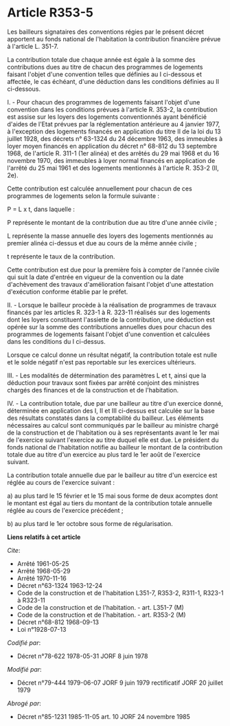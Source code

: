 # Article R353-5

Les bailleurs signataires des conventions régies par le présent décret apportent au fonds national de l'habitation la
contribution financière prévue à l'article L. 351-7.

La contribution totale due chaque année est égale à la somme des contributions dues au titre de chacun des programmes de
logements faisant l'objet d'une convention telles que définies au I ci-dessous et affectée, le cas échéant, d'une déduction
dans les conditions définies au II ci-dessous.

I. - Pour chacun des programmes de logements faisant l'objet d'une convention dans les conditions prévues à l'article R.
353-2, la contribution est assise sur les loyers des logements conventionnés ayant bénéficié d'aides de l'Etat prévues par la
réglementation antérieure au 4 janvier 1977, à l'exception des logements financés en application du titre II de la loi du 13
juillet 1928, des décrets n° 63-1324 du 24 décembre 1963, des immeubles à loyer moyen financés en application du décret n°
68-812 du 13 septembre 1968, de l'article R. 311-1 (1er alinéa) et des arrêtés du 29 mai 1968 et du 16 novembre 1970, des
immeubles à loyer normal financés en application de l'arrêté du 25 mai 1961 et des logements mentionnés à l'article R. 353-2
(II, 2e).

Cette contribution est calculée annuellement pour chacun de ces programmes de logements selon la formule suivante :

P = L x t, dans laquelle :

P représente le montant de la contribution due au titre d'une année civile ;

L représente la masse annuelle des loyers des logements mentionnés au premier alinéa ci-dessus et due au cours de la même
année civile ;

t représente le taux de la contribution.

Cette contribution est due pour la première fois à compter de l'année civile qui suit la date d'entrée en vigueur de la
convention ou la date d'achèvement des travaux d'amélioration faisant l'objet d'une attestation d'exécution conforme établie
par le préfet.

II. - Lorsque le bailleur procède à la réalisation de programmes de travaux financés par les articles R. 323-1 à R. 323-11
réalisés sur des logements dont les loyers constituent l'assiette de la contribution, une déduction est opérée sur la somme
des contributions annuelles dues pour chacun des programmes de logements faisant l'objet d'une convention et calculées dans
les conditions du I ci-dessus.

Lorsque ce calcul donne un résultat négatif, la contribution totale est nulle et le solde négatif n'est pas reportable sur
les exercices ultérieurs.

III. - Les modalités de détermination des paramètres L et t, ainsi que la déduction pour travaux sont fixées par arrêté
conjoint des ministres chargés des finances et de la construction et de l'habitation.

IV. - La contribution totale, due par une bailleur au titre d'un exercice donné, déterminée en application des I, II et III
ci-dessus est calculée sur la base des résultats constatés dans la comptabilité du bailleur. Les éléments nécessaires au
calcul sont communiqués par le bailleur au ministre chargé de la construction et de l'habitation ou à ses représentants avant
le 1er mai de l'exercice suivant l'exercice au titre duquel elle est due. Le président du fonds national de l'habitation
notifie au bailleur le montant de la contribution totale due au titre d'un exercice au plus tard le 1er août de l'exercice
suivant.

La contribution totale annuelle due par le bailleur au titre d'un exercice est réglée au cours de l'exercice suivant :

a) au plus tard le 15 février et le 15 mai sous forme de deux acomptes dont le montant est égal au tiers du montant de la
contribution totale annuelle réglée au cours de l'exercice précédent ;

b) au plus tard le 1er octobre sous forme de régularisation.

**Liens relatifs à cet article**

_Cite_:

  - Arrêté 1961-05-25
  - Arrêté 1968-05-29
  - Arrêté 1970-11-16
  - Décret n°63-1324 1963-12-24
  - Code de la construction et de l'habitation L351-7, R353-2, R311-1, R323-1 à R323-11
  - Code de la construction et de l'habitation. - art. L351-7 (M)
  - Code de la construction et de l'habitation. - art. R353-2 (M)
  - Décret n°68-812 1968-09-13
  - Loi n°1928-07-13

_Codifié par_:

  - Décret n°78-622 1978-05-31 JORF 8 juin 1978

_Modifié par_:

  - Décret n°79-444 1979-06-07 JORF 9 juin 1979 rectificatif JORF 20 juillet 1979

_Abrogé par_:

  - Décret n°85-1231 1985-11-05 art. 10 JORF 24 novembre 1985

